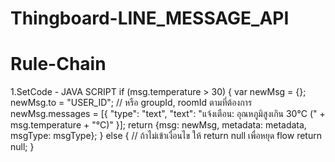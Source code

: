 # Thingboard-LINE_MESSAGE_API

# Rule-Chain
1.SetCode - JAVA SCRIPT
if (msg.temperature > 30) {
    var newMsg = {};
    newMsg.to = "USER_ID"; // หรือ groupId, roomId ตามที่ต้องการ
    newMsg.messages = [{
      "type": "text",
      "text": "แจ้งเตือน: อุณหภูมิสูงเกิน 30°C (" + msg.temperature + "°C)"
    }];
    return {msg: newMsg, metadata: metadata, msgType: msgType};
} else {
    // ถ้าไม่เข้าเงื่อนไข ให้ return null เพื่อหยุด flow
    return null;
}
